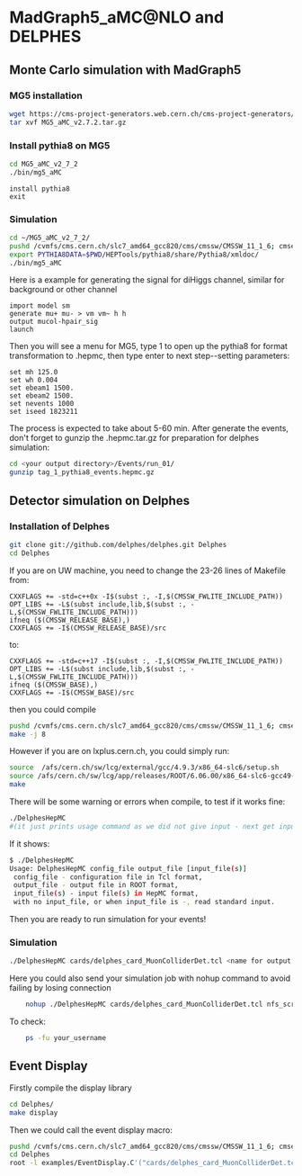 # MadGraph5_aMC@NLO and DELPHES
## Monte Carlo simulation with MadGraph5
### MG5 installation
```bash
wget https://cms-project-generators.web.cern.ch/cms-project-generators/MG5_aMC_v2.7.2.tar.gz
tar xvf MG5_aMC_v2.7.2.tar.gz
```
### Install pythia8 on MG5
```bash
cd MG5_aMC_v2_7_2
./bin/mg5_aMC
```
```MG5
install pythia8
exit
```
### Simulation
```bash
cd ~/MG5_aMC_v2_7_2/
pushd /cvmfs/cms.cern.ch/slc7_amd64_gcc820/cms/cmssw/CMSSW_11_1_6; cmsenv;popd
export PYTHIA8DATA=$PWD/HEPTools/pythia8/share/Pythia8/xmldoc/
./bin/mg5_aMC
```
Here is a example for generating the signal for diHiggs channel, similar for background or other channel 
```MG5
import model sm
generate mu+ mu- > vm vm~ h h
output mucol-hpair_sig
launch
```
Then you will see a menu for MG5, type 1 to open up the pythia8 for format transformation to .hepmc, then type enter to next step--setting parameters:
```MG5
set mh 125.0
set wh 0.004
set ebeam1 1500.
set ebeam2 1500.
set nevents 1000
set iseed 1823211
```
The process is expected to take about 5-60 min. 
After generate the events, don't forget to gunzip the .hepmc.tar.gz for preparation for delphes simulation:
```bash 
cd <your output directory>/Events/run_01/
gunzip tag_1_pythia8_events.hepmc.gz
```
## Detector simulation on Delphes
### Installation of Delphes
```bash
git clone git://github.com/delphes/delphes.git Delphes
cd Delphes
```
If you are on UW machine, you need to change the 23-26 lines of Makefile from:
```
CXXFLAGS += -std=c++0x -I$(subst :, -I,$(CMSSW_FWLITE_INCLUDE_PATH))
OPT_LIBS += -L$(subst include,lib,$(subst :, -L,$(CMSSW_FWLITE_INCLUDE_PATH)))
ifneq ($(CMSSW_RELEASE_BASE),)
CXXFLAGS += -I$(CMSSW_RELEASE_BASE)/src
```
to:
```
CXXFLAGS += -std=c++17 -I$(subst :, -I,$(CMSSW_FWLITE_INCLUDE_PATH))
OPT_LIBS += -L$(subst include,lib,$(subst :, -L,$(CMSSW_FWLITE_INCLUDE_PATH)))
ifneq ($(CMSSW_BASE),)
CXXFLAGS += -I$(CMSSW_BASE)/src
```
then you could compile
```bash
pushd /cvmfs/cms.cern.ch/slc7_amd64_gcc820/cms/cmssw/CMSSW_11_1_6; cmsenv;popd
make -j 8
```
However if you are on lxplus.cern.ch, you could simply run:
```bash
source  /afs/cern.ch/sw/lcg/external/gcc/4.9.3/x86_64-slc6/setup.sh
source /afs/cern.ch/sw/lcg/app/releases/ROOT/6.06.00/x86_64-slc6-gcc49-opt/root/bin/thisroot.sh
make
```
There will be some warning or errors when compile, to test if it works fine:
```bash
./DelphesHepMC
#(it just prints usage command as we did not give input - next get input and use)
```
If it shows:
```bash
$ ./DelphesHepMC
Usage: DelphesHepMC config_file output_file [input_file(s)]
 config_file - configuration file in Tcl format,
 output_file - output file in ROOT format,
 input_file(s) - input file(s) in HepMC format,
 with no input_file, or when input_file is -, read standard input.
```
Then you are ready to run simulation for your events!
### Simulation
```bash
./DelphesHepMC cards/delphes_card_MuonColliderDet.tcl <name for output root file>.root ~/MG5_aMC_v2_7_2/<your output directory>/Events/run_01/tag_1_pythia8_events.hepmc
```
Here you could also send your simulation job with nohup command to avoid failing by losing connection
```bash
    nohup ./DelphesHepMC cards/delphes_card_MuonColliderDet.tcl nfs_scratch/<your user name>/<name for output root file>.root ~/MG5_aMC_v2_7_2/<your output directory>/Events/run_01/tag_1_pythia8_events.hepmc >& job.log &
```
To check:
```bash
    ps -fu your_username
```
## Event Display
Firstly compile the display library
```bash
cd Delphes/
make display
```
Then we could call the event display macro:
```bash
pushd /cvmfs/cms.cern.ch/slc7_amd64_gcc820/cms/cmssw/CMSSW_11_1_6; cmsenv;popd
cd Delphes
root -l examples/EventDisplay.C'("cards/delphes_card_MuonColliderDet.tcl","<your_output_file>.root","ParticlePropagator","ChargedHadronTrackingEfficiency","MuonTrackingEfficiency","Ecal,Hcal")'
```
